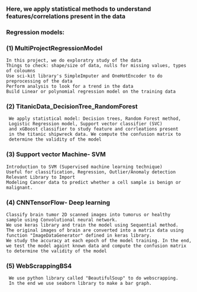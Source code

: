 ### Here, we apply statistical methods to understand features/correlations present in the data

### Regression models: 
### (1) MultiProjectRegressionModel 
    In this project, we do exploratry study of the data 
    Things to check: shape/size of data, nulls for missing values, types of coloumns 
    Use sci-kit library's SimpleImputer and OneHotEncoder to do preprocessing of the data 
    Perform analysis to look for a trend in the data 
    Build Linear or polynomial regression model on the training data
    
### (2) TitanicData_DecisionTree_RandomForest 
     We apply statistical model: Decision trees, Random Forest method,
     Logistic Regression model, Support vector classifier (SVC)
     and xGBoost classifier to study feature and corrleations present 
     in the titanic shipwreck data. We compute the confusion matrix to 
     determine the validity of the model 
### (3) Support vector Machine- SVM 
    Introduction to SVM (Supervised machine learning technique) 
    Useful for classification, Regression, Outlier/Anomaly detection 
    Relevant Library to Import 
    Modeling Cancer data to predict whether a cell sample is benign or malignant.

### (4) CNNTensorFlow- Deep learning 
    Classify brain tumor 2D scanned images into tumorus or healthy 
    sample using Convolutional neural network.
    We use keras library and train the model using Sequential method. 
    The original images of brain are converted into a matrix data using
    function "ImageDataGenerator" defined in keras library. 
    We study the accuracy at each epoch of the model training. In the end, 
    we test the model againt known data and compute the confusion matrix 
    to determine the validity of the model

### (5) WebScrappingBS4  
     We use python library called "BeautifulSoup" to do webscrapping. 
     In the end we use seaborn library to make a bar graph.
